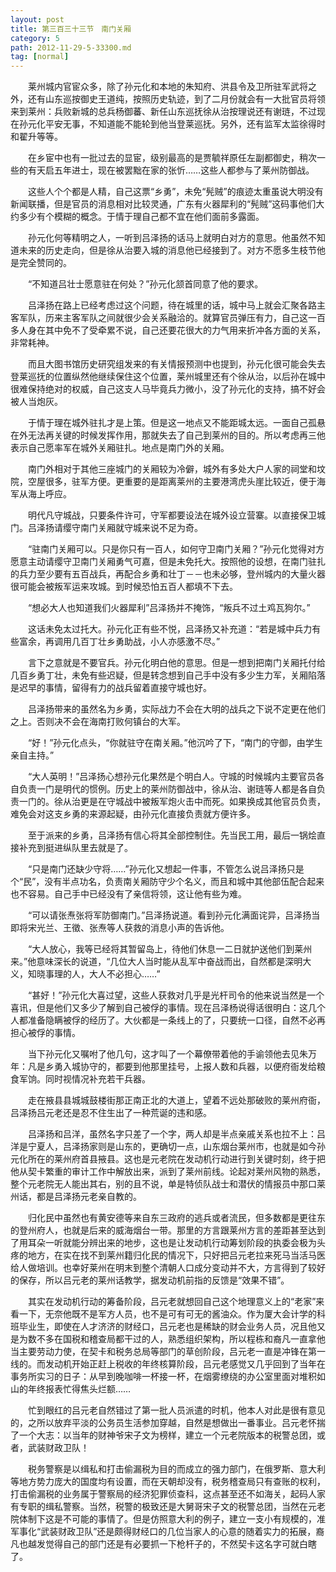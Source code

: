 ```yaml
---
layout: post
title: 第三百三十三节　南门关厢
category: 5
path: 2012-11-29-5-33300.md
tag: [normal]
---
```


　　莱州城内官宦众多，除了孙元化和本地的朱知府、洪县令及卫所驻军武将之外，还有山东巡按御史王道纯，按照历史轨迹，到了二月份就会有一大批官员将领来到莱州：兵败新城的总兵杨御蕃、新任山东巡抚徐从治按理说还有谢琏，不过现在孙元化平安无事，不知道能不能轮到他当登莱巡抚。另外，还有监军太监徐得时和翟升等等。

　　在乡宦中也有一批过去的显宦，级别最高的是贾毓祥原任左副都御史，稍次一些的有天启五年进士，现在被罢黜在家的张忻……这些人都参与了莱州防御战。

　　这些人个个都是人精，自己这票“乡勇”，未免“髡贼”的痕迹太重虽说大明没有新闻联播，但是官员的消息相对比较灵通，广东有火器犀利的“髡贼”这码事他们大约多少有个模糊的概念。于情于理自己都不宜在他们面前多露面。

　　孙元化何等精明之人，一听到吕泽扬的话马上就明白对方的意思。他虽然不知道未来的历史走向，但是徐从治要入城的消息他已经接到了。对方不愿多生枝节他是完全赞同的。

　　“不知道吕壮士愿意驻在何处？”孙元化颔首同意了他的要求。

　　吕泽扬在路上已经考虑过这个问题，待在城里的话，城中马上就会汇聚各路主客军队，历来主客军队之间就很少会关系融洽的。就算官员弹压有力，自己这一百多人身在其中免不了受牵累不说，自己还要花很大的力气用来折冲各方面的关系，非常耗神。

　　而且大图书馆历史研究组发来的有关情报预测中也提到，孙元化很可能会失去登莱巡抚的位置纵然他继续保住这个位置，莱州城里还有个徐从治，以后孙在城中很难保持绝对的权威，自己这支人马毕竟兵力微小，没了孙元化的支持，搞不好会被人当炮灰。

　　于情于理在城外驻扎才是上策。但是这一地点又不能距城太远。一面自己孤悬在外无法再关键的时候发挥作用，那就失去了自己到莱州的目的。所以考虑再三他表示自己愿率军在城外关厢驻扎。地点是南门外的关厢。

　　南门外相对于其他三座城门的关厢较为冷僻，城外有多处大户人家的祠堂和坟院，空屋很多，驻军方便。更重要的是距离莱州的主要港湾虎头崖比较近，便于海军从海上呼应。

　　明代凡守城战，只要条件许可，守军都要设法在城外设立营寨。以直接保卫城门。吕泽扬请缨守南门关厢就守城来说不足为奇。

　　“驻南门关厢可以。只是你只有一百人，如何守卫南门关厢？”孙元化觉得对方愿意主动请缨守卫南门关厢勇气可嘉，但是未免托大。按照他的设想，在南门驻扎的兵力至少要有五百战兵，再配合乡勇和壮丁－－也未必够，登州城内的大量火器很可能会被叛军运来攻城。到时候恐怕五百人都填不下去。

　　“想必大人也知道我们火器犀利”吕泽扬并不掩饰，“叛兵不过土鸡瓦狗尔。”

　　这话未免太过托大。孙元化正有些不悦，吕泽扬又补充道：“若是城中兵力有些富余，再调用几百丁壮乡勇助战，小人亦感激不尽。”

　　言下之意就是不要官兵。孙元化明白他的意思。但是一想到把南门关厢托付给几百乡勇丁壮，未免有些迟疑，但是转念想到自己手中没有多少生力军，关厢陷落是迟早的事情，留得有力的战兵留着直接守城也好。

　　吕泽扬带来的虽然名为乡勇，实际战力不会在大明的战兵之下说不定更在他们之上。否则决不会在海南打败何镇台的大军。

　　“好！”孙元化点头，“你就驻守在南关厢。”他沉吟了下，“南门的守御，由学生亲自主持。”

　　“大人英明！”吕泽扬心想孙元化果然是个明白人。守城的时候城内主要官员各自负责一门是明代的惯例。历史上的莱州防御战中，徐从治、谢琏等人都是各自负责一门的。徐从治更是在守城战中被叛军炮火击中而死。如果换成其他官员负责，难免会对这支乡勇的来源起疑，由孙元化直接负责就方便许多。

　　至于派来的乡勇，吕泽扬有信心将其全部控制住。先当民工用，最后一锅烩直接补充到挺进纵队里去就是了。

　　“只是南门还缺少守将……”孙元化又想起一件事，不管怎么说吕泽扬只是个“民”，没有半点功名，负责南关厢防守少个名义，而且和城中其他部伍配合起来也不容易。自己手中已经没有了亲信将领，这让他有些为难。

　　“可以请张焘张将军防御南门。”吕泽扬说道。看到孙元化满面诧异，吕泽扬当即将宋光兰、王徵、张焘等人获救的消息小声的告诉他。

　　“大人放心，我等已经将其暂留岛上，待他们休息一二日就护送他们到莱州来。”他意味深长的说道，“几位大人当时能从乱军中奋战而出，自然都是深明大义，知晓事理的人，大人不必担心……”

　　“甚好！”孙元化大喜过望，这些人获救对几乎是光杆司令的他来说当然是一个喜讯，但是他们又多少了解到自己被俘的事情。现在吕泽杨说得话很明白：这几个人都准备隐瞒被俘的经历了。大伙都是一条线上的了，只要统一口径，自然不必再担心被俘的事情。

　　当下孙元化又嘱咐了他几句，这才叫了一个幕僚带着他的手谕领他去见朱万年：凡是乡勇入城协守的，都要到他那里挂号，上报人数和兵器，以便府衙发给粮食军饷。同时视情况补充若干兵器。

　　走在掖县县城城鼓楼街那正南正北的大道上，望着不远处那破败的莱州府衙，吕泽扬吕元老还是忍不住生出了一种荒诞的违和感。

　　吕泽扬和吕洋，虽然名字只差了一个字，两人却是半点亲戚关系也拉不上：吕洋是宁夏人，吕泽扬家则是山东的，更确切一点，山东烟台莱州市，也就是如今孙元化所在的莱州府首县掖县。这也是元老院在发动机行动进行到关键时刻，终于把他从契卡繁重的审计工作中解放出来，派到了莱州前线。论起对莱州风物的熟悉，整个元老院无人能出其右，别的且不说，单是特侦队战士和潜伏的情报员中那口莱州话，都是吕泽扬元老亲自教的。

　　归化民中虽然也有黄安德等来自东三政府的逃兵或者流民，但多数都是更往东的登州府人，也就是后来的威海烟台一带。那里的方言跟莱州方言的差距甚至达到了用耳朵一听就能分辨出来的地步，这也是让发动机行动筹划阶段的执委会极为头疼的地方，在实在找不到莱州籍归化民的情况下，只好把吕元老拉来死马当活马医给人做培训。也幸好莱州在明末到整个清朝人口成分变动并不大，方言得到了较好的保存，所以吕元老的莱州话教学，据发动机前指的反馈是“效果不错”。

　　其实在发动机行动的筹备阶段，吕元老就想回自己这个地理意义上的“老家”来看一下，无奈他既不是军方人员，也不是可有可无的酱油众。作为厦大会计学的科班毕业生，即使在人才济济的财经口，吕元老也是稀缺的财会业务人员，况且他又是为数不多在国税和稽查局都干过的人，熟悉组织架构，所以程栋和裔凡一直拿他当主要劳动力使，在契卡和税务总局等部门的草创阶段，吕元老一直是冲锋在第一线的。而发动机开始正赶上税收的年终核算阶段，吕元老感觉又几乎回到了当年在事务所实习的日子：从早到晚咖啡一杯接一杯，在烟雾缭绕的办公室里面对堆积如山的年终报表忙得焦头烂额……

　　忙到眼红的吕元老自然错过了第一批人员派遣的时机，他本人对此是很有意见的，之所以放弃平淡的公务员生活参加穿越，自然是想做出一番事业。吕元老怀揣了一个大志：以当年的财神爷宋子文为榜样，建立一个元老院版本的税警总团，或者，武装财政卫队！

　　税务警察是以缉私和打击偷漏税为目的而成立的强力部门，在俄罗斯、意大利等地方势力庞大的国度均有设置，而在天朝却没有，税务稽查局只有查账的权利，打击偷漏税的业务属于警察局的经济犯罪侦查科，这点甚至还不如海关，起码人家有专职的缉私警察。当然，税警的极致还是大舅哥宋子文的税警总团，当然在元老院体制下这是不可能的事情了。但是仿照意大利的例子，建立一支小有规模的，准军事化“武装财政卫队”还是颇得财经口的几位当家人的心意的随着实力的拓展，裔凡也越发觉得自己的部门还是有必要抓一下枪杆子的，不然契卡这名字可就白瞎了。